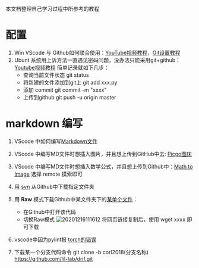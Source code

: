 本文档整理自己学习过程中所参考的教程
# 配置
1. Win  VScode 与 Github如何联合使用：[YouTube视频教程](https://www.youtube.com/c/DevWorldInfo/videos)，[Git设置教程](https://zhuanlan.zhihu.com/p/23167699)
2. Ubunt 系统用上诉方法一直遇见密码问题，没办法只能采用git+github：[Youtube视频教程](https://www.youtube.com/watch?v=ZMgLZUYd8Cw)
简单记录就如下几步：
   - 查询当前文件状态
     git status
   - 将新建的文件添加到git上
     git add xxx.py
   - 添加 commit
     git commit -m "xxxx" 
   - 上传到github
     git push -u origin master
# markdown 编写
1. VScode 中如何编写[Markdown文件](https://zhuanlan.zhihu.com/p/56943330)
2. VScode 中编写MD文件时想插入图片，并且想上传到GitHub中去: [Picgo图床](https://zhuanlan.zhihu.com/p/131584831)
3. VScode 中编写MD文件时想插入数学公式，并且想上传到Github中：[Math to Image](https://medium.com/spencerweekly/vs-code-math-to-image-write-latex-math-equations-in-github-markdown-the-easy-way-9fa8b81dc910) 选择 remote 摸索即可
4. 用 [svn](https://blog.csdn.net/old__tree/article/details/80671781) 从Github中下载指定文件夹
5. 用 **Raw** 模式下载Github中某文件夹下的[某单个文件](https://www.cnblogs.com/lllcccddd/p/11264054.html)：
   - 在Github中打开该代码
   - 切换Raw模式
   ![20201216111612](https://cdn.jsdelivr.net/gh/yipliu/Image/20201216111612.png)
   将网页链接复制后，使用 wget xxxx 即可下载

6. vscode中因为pylint报 [torch的错误](https://blog.csdn.net/qq_33757398/article/details/107673099)


7. 下载某一个分支代码命令 
   git clone -b corl2018(分支名称) https://github.com/lil-lab/drif.git